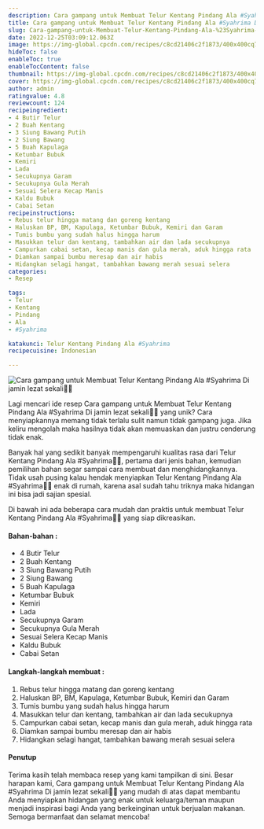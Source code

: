 ```yaml
---
description: Cara gampang untuk Membuat Telur Kentang Pindang Ala #Syahrima Di jamin lezat sekali"
title: Cara gampang untuk Membuat Telur Kentang Pindang Ala #Syahrima Di jamin lezat sekali
slug: Cara-gampang-untuk-Membuat-Telur-Kentang-Pindang-Ala-%23Syahrima-Di-jamin-lezat-sekali
date: 2022-12-25T03:09:12.063Z
image: https://img-global.cpcdn.com/recipes/c8cd21406c2f1873/400x400cq70/photo.jpg
hideToc: false
enableToc: true
enableTocContent: false
thumbnail: https://img-global.cpcdn.com/recipes/c8cd21406c2f1873/400x400cq70/photo.jpg
cover: https://img-global.cpcdn.com/recipes/c8cd21406c2f1873/400x400cq70/photo.jpg
author: admin
ratingvalue: 4.8
reviewcount: 124
recipeingredient:
- 4 Butir Telur
- 2 Buah Kentang
- 3 Siung Bawang Putih
- 2 Siung Bawang
- 5 Buah Kapulaga
- Ketumbar Bubuk
- Kemiri
- Lada
- Secukupnya Garam
- Secukupnya Gula Merah
- Sesuai Selera Kecap Manis
- Kaldu Bubuk
- Cabai Setan
recipeinstructions:
- Rebus telur hingga matang dan goreng kentang
- Haluskan BP, BM, Kapulaga, Ketumbar Bubuk, Kemiri dan Garam
- Tumis bumbu yang sudah halus hingga harum
- Masukkan telur dan kentang, tambahkan air dan lada secukupnya
- Campurkan cabai setan, kecap manis dan gula merah, aduk hingga rata
- Diamkan sampai bumbu meresap dan air habis
- Hidangkan selagi hangat, tambahkan bawang merah sesuai selera
categories:
- Resep

tags:
- Telur
- Kentang
- Pindang
- Ala
- #Syahrima

katakunci: Telur Kentang Pindang Ala #Syahrima
recipecuisine: Indonesian

---
```


![Cara gampang untuk Membuat Telur Kentang Pindang Ala #Syahrima Di jamin lezat sekali👩‍🍳](https://img-global.cpcdn.com/recipes/c8cd21406c2f1873/400x400cq70/photo.jpg)

Lagi mencari ide resep Cara gampang untuk Membuat Telur Kentang Pindang Ala #Syahrima Di jamin lezat sekali👩‍🍳 yang unik? Cara menyiapkannya memang tidak terlalu sulit namun tidak gampang juga. Jika keliru mengolah maka hasilnya tidak akan memuaskan dan justru cenderung tidak enak.

Banyak hal yang sedikit banyak mempengaruhi kualitas rasa dari Telur Kentang Pindang Ala #Syahrima👩‍🍳, pertama dari jenis bahan, kemudian pemilihan bahan segar sampai cara membuat dan menghidangkannya. Tidak usah pusing kalau hendak menyiapkan Telur Kentang Pindang Ala #Syahrima👩‍🍳 enak di rumah, karena asal sudah tahu triknya maka hidangan ini bisa jadi sajian spesial.

Di bawah ini ada beberapa cara mudah dan praktis untuk membuat Telur Kentang Pindang Ala #Syahrima👩‍🍳 yang siap dikreasikan.

<!--inarticleads1-->

#### Bahan-bahan :

- 4 Butir Telur
- 2 Buah Kentang
- 3 Siung Bawang Putih
- 2 Siung Bawang
- 5 Buah Kapulaga
- Ketumbar Bubuk
- Kemiri
- Lada
- Secukupnya Garam
- Secukupnya Gula Merah
- Sesuai Selera Kecap Manis
- Kaldu Bubuk
- Cabai Setan

<!--inarticleads2-->

#### Langkah-langkah membuat :

1. Rebus telur hingga matang dan goreng kentang
1. Haluskan BP, BM, Kapulaga, Ketumbar Bubuk, Kemiri dan Garam
1. Tumis bumbu yang sudah halus hingga harum
1. Masukkan telur dan kentang, tambahkan air dan lada secukupnya
1. Campurkan cabai setan, kecap manis dan gula merah, aduk hingga rata
1. Diamkan sampai bumbu meresap dan air habis
1. Hidangkan selagi hangat, tambahkan bawang merah sesuai selera

#### Penutup

Terima kasih telah membaca resep yang kami tampilkan di sini. Besar harapan kami, Cara gampang untuk Membuat Telur Kentang Pindang Ala #Syahrima Di jamin lezat sekali👩‍🍳 yang mudah di atas dapat membantu Anda menyiapkan hidangan yang enak untuk keluarga/teman maupun menjadi inspirasi bagi Anda yang berkeinginan untuk berjualan makanan. Semoga bermanfaat dan selamat mencoba!